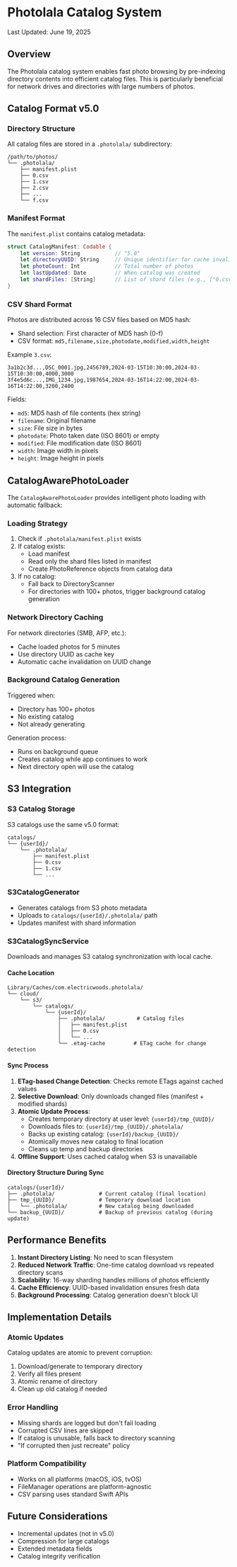 # Photolala Catalog System

Last Updated: June 19, 2025

## Overview

The Photolala catalog system enables fast photo browsing by pre-indexing directory contents into efficient catalog files. This is particularly beneficial for network drives and directories with large numbers of photos.

## Catalog Format v5.0

### Directory Structure

All catalog files are stored in a `.photolala/` subdirectory:

```
/path/to/photos/
└── .photolala/
    ├── manifest.plist
    ├── 0.csv
    ├── 1.csv
    ├── 2.csv
    ├── ...
    └── f.csv
```

### Manifest Format

The `manifest.plist` contains catalog metadata:

```swift
struct CatalogManifest: Codable {
    let version: String           // "5.0"
    let directoryUUID: String     // Unique identifier for cache invalidation
    let photoCount: Int           // Total number of photos
    let lastUpdated: Date         // When catalog was created
    let shardFiles: [String]      // List of shard files (e.g., ["0.csv", "3.csv", "f.csv"])
}
```

### CSV Shard Format

Photos are distributed across 16 CSV files based on MD5 hash:
- Shard selection: First character of MD5 hash (0-f)
- CSV format: `md5,filename,size,photodate,modified,width,height`

Example `3.csv`:
```csv
3a1b2c3d...,DSC_0001.jpg,2456789,2024-03-15T10:30:00,2024-03-15T10:30:00,4000,3000
3f4e5d6c...,IMG_1234.jpg,1987654,2024-03-16T14:22:00,2024-03-16T14:22:00,3200,2400
```

Fields:
- `md5`: MD5 hash of file contents (hex string)
- `filename`: Original filename
- `size`: File size in bytes
- `photodate`: Photo taken date (ISO 8601) or empty
- `modified`: File modification date (ISO 8601)
- `width`: Image width in pixels
- `height`: Image height in pixels

## CatalogAwarePhotoLoader

The `CatalogAwarePhotoLoader` provides intelligent photo loading with automatic fallback:

### Loading Strategy

1. Check if `.photolala/manifest.plist` exists
2. If catalog exists:
   - Load manifest
   - Read only the shard files listed in manifest
   - Create PhotoReference objects from catalog data
3. If no catalog:
   - Fall back to DirectoryScanner
   - For directories with 100+ photos, trigger background catalog generation

### Network Directory Caching

For network directories (SMB, AFP, etc.):
- Cache loaded photos for 5 minutes
- Use directory UUID as cache key
- Automatic cache invalidation on UUID change

### Background Catalog Generation

Triggered when:
- Directory has 100+ photos
- No existing catalog
- Not already generating

Generation process:
- Runs on background queue
- Creates catalog while app continues to work
- Next directory open will use the catalog

## S3 Integration

### S3 Catalog Storage

S3 catalogs use the same v5.0 format:
```
catalogs/
└── {userId}/
    └── .photolala/
        ├── manifest.plist
        ├── 0.csv
        ├── 1.csv
        └── ...
```

### S3CatalogGenerator

- Generates catalogs from S3 photo metadata
- Uploads to `catalogs/{userId}/.photolala/` path
- Updates manifest with shard information

### S3CatalogSyncService

Downloads and manages S3 catalog synchronization with local cache.

#### Cache Location
```
Library/Caches/com.electricwoods.photolala/
└── cloud/
    └── s3/
        └── catalogs/
            └── {userId}/
                ├── .photolala/          # Catalog files
                │   ├── manifest.plist
                │   ├── 0.csv
                │   └── ...
                └── .etag-cache         # ETag cache for change detection
```

#### Sync Process
1. **ETag-based Change Detection**: Checks remote ETags against cached values
2. **Selective Download**: Only downloads changed files (manifest + modified shards)
3. **Atomic Update Process**:
   - Creates temporary directory at user level: `{userId}/tmp_{UUID}/`
   - Downloads files to: `{userId}/tmp_{UUID}/.photolala/`
   - Backs up existing catalog: `{userId}/backup_{UUID}/`
   - Atomically moves new catalog to final location
   - Cleans up temp and backup directories
4. **Offline Support**: Uses cached catalog when S3 is unavailable

#### Directory Structure During Sync
```
catalogs/{userId}/
├── .photolala/              # Current catalog (final location)
├── tmp_{UUID}/              # Temporary download location
│   └── .photolala/          # New catalog being downloaded
└── backup_{UUID}/           # Backup of previous catalog (during update)
```

## Performance Benefits

1. **Instant Directory Listing**: No need to scan filesystem
2. **Reduced Network Traffic**: One-time catalog download vs repeated directory scans
3. **Scalability**: 16-way sharding handles millions of photos efficiently
4. **Cache Efficiency**: UUID-based invalidation ensures fresh data
5. **Background Processing**: Catalog generation doesn't block UI

## Implementation Details

### Atomic Updates

Catalog updates are atomic to prevent corruption:
1. Download/generate to temporary directory
2. Verify all files present
3. Atomic rename of directory
4. Clean up old catalog if needed

### Error Handling

- Missing shards are logged but don't fail loading
- Corrupted CSV lines are skipped
- If catalog is unusable, falls back to directory scanning
- "If corrupted then just recreate" policy

### Platform Compatibility

- Works on all platforms (macOS, iOS, tvOS)
- FileManager operations are platform-agnostic
- CSV parsing uses standard Swift APIs

## Future Considerations

- Incremental updates (not in v5.0)
- Compression for large catalogs
- Extended metadata fields
- Catalog integrity verification